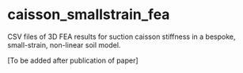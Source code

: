 # caisson_smallstrain_fea
CSV files of 3D FEA results for suction caisson stiffness in a bespoke, small-strain, non-linear soil model.

[To be added after publication of paper]



